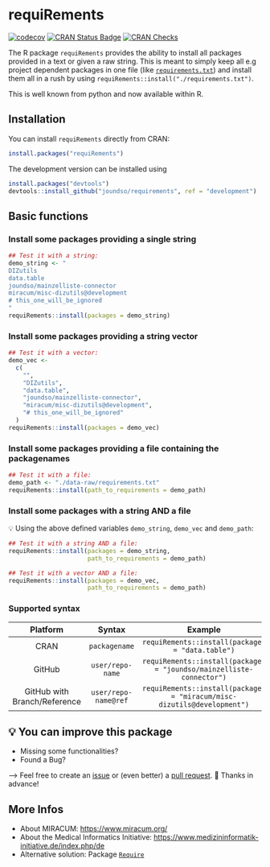 # requiRements

<!-- badges: start -->

[![codecov](https://codecov.io/gh/joundso/requirements/branch/master/graph/badge.svg)](https://codecov.io/gh/joundso/requirements)
[![CRAN Status Badge](https://www.r-pkg.org/badges/version-ago/requiRements)](https://cran.r-project.org/package=requiRements)
[![CRAN Checks](https://badges.cranchecks.info/worst/requiRements.svg)](https://cran.r-project.org/web/checks/check_results_requiRements.html)

<!-- badges: end -->

The R package `requiRements` provides the ability to install all packages provided in a text or given a raw string.
This is meant to simply keep all e.g project dependent packages in one file (like [`requirements.txt`](./data-raw/requirements.txt)) and install them all in a rush by using `requiRements::install("./requirements.txt")`.

This is well known from python and now available within R.

## Installation

You can install `requiRements` directly from CRAN:

```r
install.packages("requiRements")
```

The development version can be installed using

```r
install.packages("devtools")
devtools::install_github("joundso/requirements", ref = "development")
```

## Basic functions

### Install some packages providing a single string

```r
## Test it with a string:
demo_string <- "
DIZutils
data.table
joundso/mainzelliste-connector
miracum/misc-dizutils@development
# this_one_will_be_ignored
"
requiRements::install(packages = demo_string)
```

### Install some packages providing a string vector

```r
## Test it with a vector:
demo_vec <-
  c(
    "",
    "DIZutils",
    "data.table",
    "joundso/mainzelliste-connector",
    "miracum/misc-dizutils@development",
    "# this_one_will_be_ignored"
  )
requiRements::install(packages = demo_vec)
```

### Install some packages providing a file containing the packagenames

```r
## Test it with a file:
demo_path <- "./data-raw/requirements.txt"
requiRements::install(path_to_requirements = demo_path)
```

### Install some packages with a string AND a file

:bulb: Using the above defined variables `demo_string`, `demo_vec` and `demo_path`:

```r
## Test it with a string AND a file:
requiRements::install(packages = demo_string,
                      path_to_requirements = demo_path)

## Test it with a vector AND a file:
requiRements::install(packages = demo_vec,
                      path_to_requirements = demo_path)
```

### Supported syntax

|           Platform           |        Syntax        |                                 Example                                 |
| :--------------------------: | :------------------: | :---------------------------------------------------------------------: |
|             CRAN             |    `packagename`     |            `requiRements::install(packages = "data.table")`             |
|            GitHub            |   `user/repo-name`   |  `requiRements::install(packages = "joundso/mainzelliste-connector")`   |
| GitHub with Branch/Reference | `user/repo-name@ref` | `requiRements::install(packages = "miracum/misc-dizutils@development")` |

## :bulb: You can improve this package

- Missing some functionalities?
- Found a Bug?

--> Feel free to create an [issue](https://github.com/joundso/requirements/issues) or (even better) a [pull request](https://github.com/joundso/requirements/pulls). :pray: Thanks in advance!

## More Infos

- About MIRACUM: <https://www.miracum.org/>
- About the Medical Informatics Initiative: <https://www.medizininformatik-initiative.de/index.php/de>
- Alternative solution: Package [`Require`](https://github.com/PredictiveEcology/Require)
